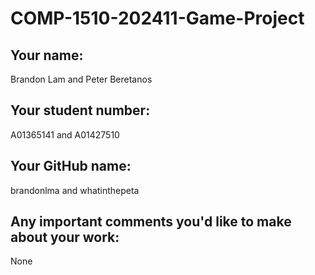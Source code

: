 # COMP-1510-202411-Game-Project

## Your name:
Brandon Lam and Peter Beretanos

## Your student number:
A01365141 and A01427510

## Your GitHub name:
brandonlma and whatinthepeta

## Any important comments you'd like to make about your work:
None